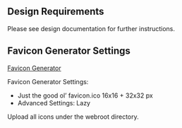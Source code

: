 ## Design Requirements

Please see design documentation for further instructions.

## Favicon Generator Settings

[Favicon Generator](http://www.favicomatic.com/)

Favicon Generator Settings: 

* Just the good ol’ favicon.ico 16x16 + 32x32 px
* Advanced Settings: Lazy

Upload all icons under the webroot directory.